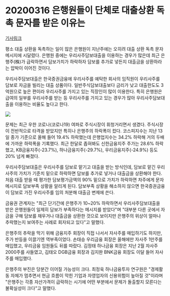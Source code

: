 # 20200316 은행원들이 단체로 대출상환 독촉 문자를 받은 이유는

[기사링크](<https://m.biz.chosun.com/svc/article.html?contid=2020031602886&utm_source=naver&utm_medium=original&utm_campaign=biz>)



  평소 대출 상환을 독촉하는 일이 많은 은행원이 지난주에는 오히려 대출 상환 독촉 문자메시지에 시달렸다. 은행원 중에는 우리사주담보대출을 이용하는 경우가 많은데 최근 은행주(株)가 급락하면서 담보가치가 하락하자 담보를 추가로 넣든지 대출금을 상환하라는 압박이 이어진 것이다.



우리사주담보대출은 한국증권금융에 우리사주를 예탁한 회사의 임직원이 우리사주를 담보로 자금을 빌리는 대출 상품이다. 일반주식담보대출보다 금리가 낮고 대출한도도 3억원으로 높은 편이라 우리사주를 가지고 있는 직장인이 많이 이용한다. 특히 은행원은 급여의 일부를 우리사주를 받는 등 우리사주를 가지고 있는 경우가 많아 우리사주담보대출을 이용하는 비율도 높다고 한다.  



![](https://image.chosun.com/sitedata/image/202003/16/2020031602878_0.jpg)



  문제는 최근 우한 코로나(코로나19) 여파로 주식시장이 휘청거리면서 생겼다. 주식시장이 전반적으로 타격을 받았지만 특히나 은행주의 하락폭이 컸다. 코스피지수는 지난 13일 종가 기준으로 올해 들어 19.4% 하락했는데 은행업지수는 34.2% 하락해 거의 두배에 가까운 하락폭을 기록했다. 최근 한달로 좁혀봐도 신한금융지주 주가는 28.6% 하락했고, KB금융지주(-23.7%), 하나금융지주(-29.7%), 우리금융지주(-24.9%) 등도 20% 넘게 빠졌다.



우리사주담보대출은 우리사주를 담보로 맡기고 대출을 받는 방식인데, 담보로 맡긴 우리사주의 가치가 기준치 밑으로 하락하면 담보를 추가로 넣거나 대출금을 상환해야 한다. 처음 대출 받을 때 평가한 담보평가금액의 90% 밑으로 가치가 하락하면 차주에게 문자메시지로 담보부족 상황을 알리게 된다. 담보부족 상황을 해소하지 않으면 한국증권금융이 담보로 가진 우리사주를 임의 처분해 대출금 변제에 쓴다.  



  금융권 관계자는 "최근 단기간에 은행주가 10~20% 하락하면서 우리사주담보대출을 받은 은행원들이 일제히 담보가 부족하다는 메시지를 받았다"며 "대부분 다른 곳에서 자금을 구해 담보를 채우거나 대출금을 상환한 것으로 보이지만 은행주의 위상이 얼마나 추락했는지 보여주는 사례로 회자되고 있다"고 말했다.



은행주의 추락을 막기 위해 금융지주 회장이 직접 나서서 자사주를 매입하기도 하지만, 주가 반등을 이끌기엔 역부족이었다. 손태승 우리금융 회장은 올해에만 자사주 1만주를 매입했고, 우리금융 임원들도 뒤를 따랐다. 김정태 하나금융 회장은 지난 2월 자사주 2000주를 사들였고, 김태오 DGB금융 회장과 김지완 BNK금융 회장도 이달 들어 자사주를 매입했다.



은행주의 부진은 당분간 이어질 가능성이 크다. 최정욱 하나금융투자 연구원은 "경제활동 자체가 멈추면서 현금 흐름이 막힌 기업과 자영업자의 신용위험이 높아질 것"이라며 "은행주는 각종 자산가격이 급락하는 시기에 어떤 부분에서 문제가 돌출할지 모른다는 불확실성이 크다"고 말했다.
  